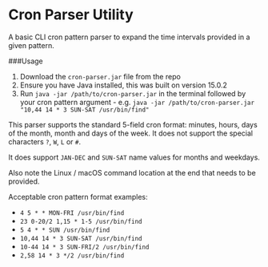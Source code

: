 # Cron Parser Utility
A basic CLI cron pattern parser to expand the time intervals provided in a given pattern.

###Usage
1. Download the `cron-parser.jar` file from the repo
2. Ensure you have Java installed, this was built on version 15.0.2
3. Run `java -jar /path/to/cron-parser.jar` in the terminal  followed by your cron pattern argument - e.g. `java -jar /path/to/cron-parser.jar "10,44 14 * 3 SUN-SAT /usr/bin/find"`

This parser supports the standard 5-field cron format: minutes, hours, days of the month, month and days of the week. It does not support the special characters `?`, `W`, `L` or `#`.

It does support `JAN-DEC` and `SUN-SAT` name values for months and weekdays.

Also note the Linux / macOS command location at the end that needs to be provided.

Acceptable cron pattern format examples:
- `4 5 * * MON-FRI /usr/bin/find`
- `23 0-20/2 1,15 * 1-5 /usr/bin/find`
- `5 4 * * SUN /usr/bin/find`
- `10,44 14 * 3 SUN-SAT /usr/bin/find`
- `10-44 14 * 3 SUN-FRI/2 /usr/bin/find`
- `2,58 14 * 3 */2 /usr/bin/find`

